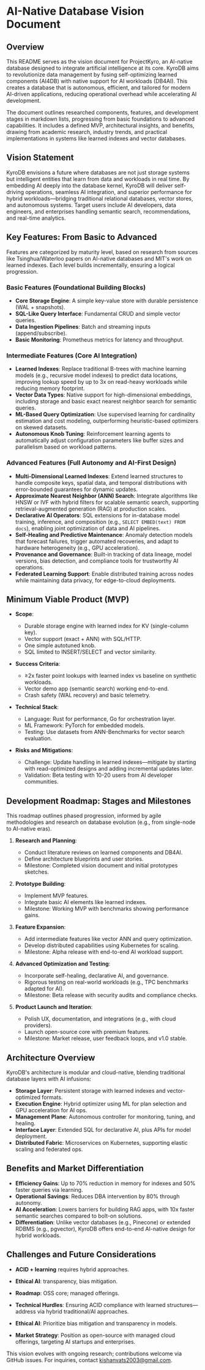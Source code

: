 # AI-Native Database Vision Document

## Overview

This README serves as the vision document for ProjectKyro, an AI-native database designed to integrate artificial intelligence at its core. KyroDB aims to revolutionize data management by fusing self-optimizing learned components (AI4DB) with native support for AI workloads (DB4AI). This creates a database that is autonomous, efficient, and tailored for modern AI-driven applications, reducing operational overhead while accelerating AI development.

The document outlines researched components, features, and development stages in markdown lists, progressing from basic foundations to advanced capabilities. It includes a defined MVP, architectural insights, and benefits, drawing from academic research, industry trends, and practical implementations in systems like learned indexes and vector databases.

## Vision Statement
KyroDB envisions a future where databases are not just storage systems but intelligent entities that learn from data and workloads in real time. By embedding AI deeply into the database kernel, KyroDB will deliver self-driving operations, seamless AI integration, and superior performance for hybrid workloads—bridging traditional relational databases, vector stores, and autonomous systems. Target users include AI developers, data engineers, and enterprises handling semantic search, recommendations, and real-time analytics.

## Key Features: From Basic to Advanced

Features are categorized by maturity level, based on research from sources like Tsinghua/Waterloo papers on AI-native databases and MIT's work on learned indexes. Each level builds incrementally, ensuring a logical progression.

### Basic Features (Foundational Building Blocks)
- **Core Storage Engine**: A simple key-value store with durable persistence (WAL + snapshots).
- **SQL-Like Query Interface**: Fundamental CRUD and simple vector queries.
- **Data Ingestion Pipelines**: Batch and streaming inputs (append/subscribe).
- **Basic Monitoring**: Prometheus metrics for latency and throughput.

### Intermediate Features (Core AI Integration)
- **Learned Indexes**: Replace traditional B-trees with machine learning models (e.g., recursive model indexes) to predict data locations, improving lookup speed by up to 3x on read-heavy workloads while reducing memory footprint.
- **Vector Data Types**: Native support for high-dimensional embeddings, including storage and basic exact nearest neighbor search for semantic queries.
- **ML-Based Query Optimization**: Use supervised learning for cardinality estimation and cost modeling, outperforming heuristic-based optimizers on skewed datasets.
- **Autonomous Knob Tuning**: Reinforcement learning agents to automatically adjust configuration parameters like buffer sizes and parallelism based on workload patterns.

### Advanced Features (Full Autonomy and AI-First Design)
- **Multi-Dimensional Learned Indexes**: Extend learned structures to handle composite keys, spatial data, and temporal distributions with error-bounded guarantees for dynamic updates.
- **Approximate Nearest Neighbor (ANN) Search**: Integrate algorithms like HNSW or IVF with hybrid filters for scalable semantic search, supporting retrieval-augmented generation (RAG) at production scales.
- **Declarative AI Operators**: SQL extensions for in-database model training, inference, and composition (e.g., `SELECT EMBED(text) FROM docs`), enabling joint optimization of data and AI pipelines.
- **Self-Healing and Predictive Maintenance**: Anomaly detection models that forecast failures, trigger automated recoveries, and adapt to hardware heterogeneity (e.g., GPU acceleration).
- **Provenance and Governance**: Built-in tracking of data lineage, model versions, bias detection, and compliance tools for trustworthy AI operations.
- **Federated Learning Support**: Enable distributed training across nodes while maintaining data privacy, for edge-to-cloud deployments.

## Minimum Viable Product (MVP)

- **Scope**:
  - Durable storage engine with learned index for KV (single-column key).
  - Vector support (exact + ANN) with SQL/HTTP.
  - One simple autotuned knob.
  - SQL limited to INSERT/SELECT and vector similarity.

- **Success Criteria**:
  - ≥2x faster point lookups with learned index vs baseline on synthetic workloads.
  - Vector demo app (semantic search) working end-to-end.
  - Crash safety (WAL recovery) and basic telemetry.

- **Technical Stack**:
  - Language: Rust for performance, Go for orchestration layer.
  - ML Framework: PyTorch for embedded models.
  - Testing: Use datasets from ANN-Benchmarks for vector search evaluation.

- **Risks and Mitigations**:
  - Challenge: Update handling in learned indexes—mitigate by starting with read-optimized designs and adding incremental updates later.
  - Validation: Beta testing with 10-20 users from AI developer communities.

## Development Roadmap: Stages and Milestones

This roadmap outlines phased progression, informed by agile methodologies and research on database evolution (e.g., from single-node to AI-native eras).

1. **Research and Planning**:
   - Conduct literature reviews on learned components and DB4AI.
   - Define architecture blueprints and user stories.
   - Milestone: Completed vision document and initial prototypes sketches.

2. **Prototype Building**:
   - Implement MVP features.
   - Integrate basic AI elements like learned indexes.
   - Milestone: Working MVP with benchmarks showing performance gains.

3. **Feature Expansion**:
   - Add intermediate features like vector ANN and query optimization.
   - Develop distributed capabilities using Kubernetes for scaling.
   - Milestone: Alpha release with end-to-end AI workload support.

4. **Advanced Optimization and Testing**:
   - Incorporate self-healing, declarative AI, and governance.
   - Rigorous testing on real-world workloads (e.g., TPC benchmarks adapted for AI).
   - Milestone: Beta release with security audits and compliance checks.

5. **Product Launch and Iteration**:
   - Polish UX, documentation, and integrations (e.g., with cloud providers).
   - Launch open-source core with premium features.
   - Milestone: Market release, user feedback loops, and v1.0 stable.

## Architecture Overview

KyroDB's architecture is modular and cloud-native, blending traditional database layers with AI infusions:

- **Storage Layer**: Persistent storage with learned indexes and vector-optimized formats.
- **Execution Engine**: Hybrid optimizer using ML for plan selection and GPU acceleration for AI ops.
- **Management Plane**: Autonomous controller for monitoring, tuning, and healing.
- **Interface Layer**: Extended SQL for declarative AI, plus APIs for model deployment.
- **Distributed Fabric**: Microservices on Kubernetes, supporting elastic scaling and federated ops.

## Benefits and Market Differentiation

- **Efficiency Gains**: Up to 70% reduction in memory for indexes and 50% faster queries via learning.
- **Operational Savings**: Reduces DBA intervention by 80% through autonomy.
- **AI Acceleration**: Lowers barriers for building RAG apps, with 10x faster semantic searches compared to bolt-on solutions.
- **Differentiation**: Unlike vector databases (e.g., Pinecone) or extended RDBMS (e.g., pgvector), KyroDB offers end-to-end AI-native design for hybrid workloads.

## Challenges and Future Considerations
- **ACID + learning** requires hybrid approaches.
- **Ethical AI**: transparency, bias mitigation.
- **Roadmap**: OSS core; managed offerings.

- **Technical Hurdles**: Ensuring ACID compliance with learned structures—address via hybrid traditional/AI approaches.
- **Ethical AI**: Prioritize bias mitigation and transparency in models.
- **Market Strategy**: Position as open-source with managed cloud offerings, targeting AI startups and enterprises.

This vision evolves with ongoing research; contributions welcome via GitHub issues. For inquiries, contact kishanvats2003@gmail.com.
